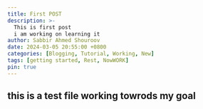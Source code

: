 ```yaml
---
title: First POST
description: >-
  This is first post
  i am working on learning it
author: Sabbir Ahmed Shouroov
date: 2024-03-05 20:55:00 +0800
categories: [Blogging, Tutorial, Working, New]
tags: [getting started, Rest, NowWORK]
pin: true
---
```


## this is a test file working towrods my goal
